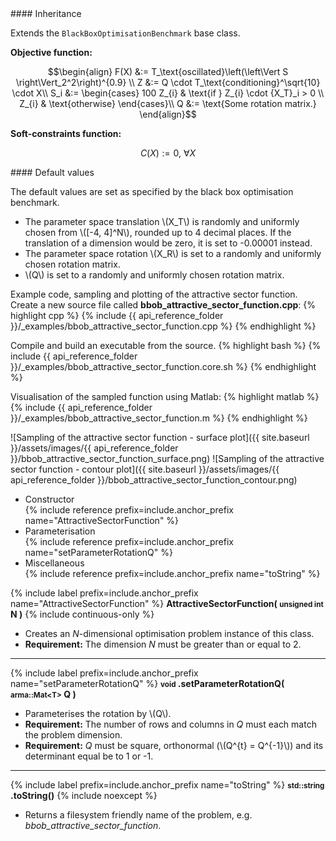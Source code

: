 <div class="custom-callout custom-callout-info">
#### Inheritance

Extends the `BlackBoxOptimisationBenchmark` base class.
</div>

**Objective function:**

$$\begin{align}
F(X) &:= T_\text{oscillated}\left(\left\Vert S \right\Vert_2^2\right)^{0.9} \\
Z &:= Q \cdot T_\text{conditioning}^\sqrt{10} \cdot X\\
S_i &:= \begin{cases}
  100 Z_{i} & \text{if } Z_{i} \cdot {X_T}_i > 0 \\
  Z_{i} & \text{otherwise}
\end{cases}\\
Q &:= \text{Some rotation matrix.}
\end{align}$$

**Soft-constraints function:**

$$C(X) := 0, \ \forall X$$

<div class="custom-callout custom-callout-info">
#### Default values

The default values are set as specified by the black box optimisation benchmark.

- The parameter space translation \\(X_T\\) is randomly and uniformly chosen from \\([-4, 4]^N\\), rounded up to 4 decimal places. If the translation of a dimension would be zero, it is set to -0.00001 instead.
- The parameter space rotation \\(X_R\\) is set to a randomly and uniformly chosen rotation matrix.
- \\(Q\\) is set to a randomly and uniformly chosen rotation matrix.
</div>

Example code, sampling and plotting of the attractive sector function.
Create a new source file called **bbob_attractive_sector_function.cpp**:
{% highlight cpp %}
{% include {{ api_reference_folder }}/_examples/bbob_attractive_sector_function.cpp %}
{% endhighlight %}

Compile and build an executable from the source.
{% highlight bash %}
{% include {{ api_reference_folder }}/_examples/bbob_attractive_sector_function.core.sh %}
{% endhighlight %}

Visualisation of the sampled function using Matlab:
{% highlight matlab %}
{% include {{ api_reference_folder }}/_examples/bbob_attractive_sector_function.m %}
{% endhighlight %}

![Sampling of the attractive sector function - surface plot]({{ site.baseurl }}/assets/images/{{ api_reference_folder }}/bbob_attractive_sector_function_surface.png)
![Sampling of the attractive sector function - contour plot]({{ site.baseurl }}/assets/images/{{ api_reference_folder }}/bbob_attractive_sector_function_contour.png)

- Constructor<br>
  {% include reference prefix=include.anchor_prefix name="AttractiveSectorFunction" %}
- Parameterisation<br>
  {% include reference prefix=include.anchor_prefix name="setParameterRotationQ" %}
- Miscellaneous<br>
  {% include reference prefix=include.anchor_prefix name="toString" %}

{% include label prefix=include.anchor_prefix name="AttractiveSectorFunction" %}
**AttractiveSectorFunction( <small>unsigned int</small> N )** {% include continuous-only %}

- Creates an *N*-dimensional optimisation problem instance of this class.
- **Requirement:** The dimension *N* must be greater than or equal to 2.

---
{% include label prefix=include.anchor_prefix name="setParameterRotationQ" %}
**<small>void</small> .setParameterRotationQ( <small>arma::Mat&lt;T&gt;</small> Q )**

- Parameterises the rotation by \\(Q\\).
- **Requirement:** The number of rows and columns in *Q* must each match the problem dimension.
- **Requirement:** *Q* must be square, orthonormal (\\(Q^{t} = Q^{-1}\\)) and its determinant equal be to 1 or -1.

---
{% include label prefix=include.anchor_prefix name="toString" %}
**<small>std::string</small> .toString()** {% include noexcept %}

- Returns a filesystem friendly name of the problem, e.g. *bbob_attractive_sector_function*.